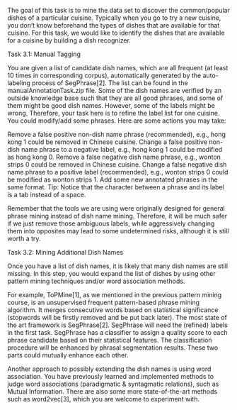 The goal of this task is to mine the data set to discover the common/popular dishes of a particular cuisine. Typically when you go to try a new cuisine, you don’t know beforehand the types of dishes that are available for that cuisine. For this task, we would like to identify the dishes that are available for a cuisine by building a dish recognizer.


Task 3.1: Manual Tagging

You are given a list of candidate dish names, which are all frequent (at least 10 times in corresponding corpus), automatically generated by the auto-labeling process of SegPhrase[2]. The list can be found in the manualAnnotationTask.zip file. Some of the dish names are verified by an outside knowledge base such that they are all good phrases, and some of them might be good dish names. However, some of the labels might be wrong. Therefore, your task here is to refine the label list for one cuisine. You could modify/add some phrases. Here are some actions you may take:

Remove a false positive non-dish name phrase (recommended), e.g., hong kong 1 could be removed in Chinese cuisine.
Change a false positive non-dish name phrase to a negative label, e.g., hong kong 1 could be modified as hong kong 0.
Remove a false negative dish name phrase, e.g., wonton strips 0 could be removed in Chinese cuisine.
Change a false negative dish name phrase to a positive label (recommended), e.g., wonton strips 0 could be modified as wonton strips 1.
Add some new annotated phrases in the same format.
Tip: Notice that the character between a phrase and its label is a tab instead of a space.

Remember that the tools we are using were originally designed for general phrase mining instead of dish name mining. Therefore, it will be much safer if we just remove those ambiguous labels, while aggressively changing them into opposites may lead to some undetermined risks, although it is still worth a try.


Task 3.2: Mining Additional Dish Names

Once you have a list of dish names, it is likely that many dish names are still missing. In this step, you would expand the list of dishes by using other pattern mining techniques and/or word association methods.

For example, ToPMine[1], as we mentioned in the previous pattern mining course, is an unsupervised frequent pattern-based phrase mining algorithm. It merges consecutive words based on statistical significance (stopwords will be firstly removed and be put back later). The most state of the art framework is SegPhrase[2]. SegPhrase will need the (refined) labels in the first task. SegPhrase has a classifier to assign a quality score to each phrase candidate based on their statistical features. The classification procedure will be enhanced by phrasal segmentation results. These two parts could mutually enhance each other.

Another approach to possibly extending the dish names is using word association. You have previously learned and implemented methods to judge word associations (paradigmatic & syntagmatic relations), such as Mutual Information. There are also some more state-of-the-art methods such as word2vec[3], which you are welcome to experiment with.
